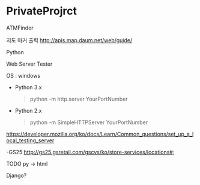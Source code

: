 # PrivateProjrct
ATMFinder



지도 마커 출력
http://apis.map.daum.net/web/guide/

Python 

Web Server Tester

OS : windows

- Python 3.x

  > python -m http.server YourPortNumber

- Python 2.x 

  > python -m SimpleHTTPServer YourPortNumber

https://developer.mozilla.org/ko/docs/Learn/Common_questions/set_up_a_local_testing_server


-GS25
http://gs25.gsretail.com/gscvs/ko/store-services/locations#;


TODO
py -> html 

Django?
